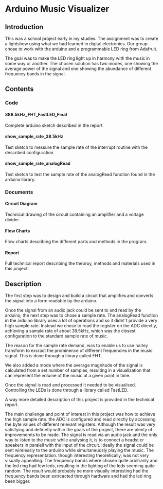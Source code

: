 # Arduino Music Visualizer

## Introduction

This was a school project early in my studies. The assignment was to create a lightshow using what we had learned in digital electronics. Our group chose to work with the arduino and a programmable LED ring from Adafruit.

The goal was to make the LED ring light up in harmony with the music in some way or another. The chosen solution has two modes, one showing the average power of the signal and one showing the abundance of different frequency bands in the signal. 

## Contents

### Code

#### 388.5kHz_FHT_FastLED_Final

Complete arduino sketch described in the report.

#### show_sample_rate_38.5kHz

Test sketch to messure the sample rate of the interrupt routine with the described configuration.

#### show_sample_rate_analogRead

Test sketch to test the sample rate of the analogRead function found in the arduino library.

### Documents

#### Circuit Diagram

Technical drawing of the circuit containing an amplifier and a voltage divider.

#### Flow Charts

Flow charts describing the different parts and methods in the program. 

#### Report

Full technical report describing the theoruy, methods and materials used in this project.

## Description

The first step was to design and build a circuit that amplifies and converts the signal into a form readable by the arduino.

Once the signal from an audio jack could be sent to and read by the arduino, the next step was to chose a sample rate. The analogRead function in the arduino library uses a lot of operations and so it didnt´t provide a very high sample rate. Instead we chose to read the register on the ADC directly, achieving a sample rate of about 38.5kHz, which was the closest configuration to the standard sample rate of music. 

The reason for the sample rate demand, was to enable us to use harley transform to excract the prominence of different frequencies in the music signal. This is done through a library called FHT.

We also added a mode where the average magnitude of the signal is calculated from a set number of samples, resulting in a visualization that can represent the volume of the music at a given point in time. 

Once the signal is read and processed it needed to be visualised. Controlling the LEDs is done through a library called FastLED. 

A way more detailed description of this project is provided in the technical report.

The main challenge and point of interest in this project was how to achieve the high sample rate. the ADC is configured and read directly by accessing the byte values of different relevant registers. Although the result was very satisfying and definetly within the goals of the project, there are plenty of improvememts to  be made. The signal is read via an audio jack and the only way to listen to the music while analysing it, is to connect a headst or speakers in paralell with the input of the circuit. Ideally the signal could be sent wirelessly to the arduino while simultaneuosly playing the music. The frequency representation. though interesting theoretically, was not very visually appealling. The frequency bands where chosen quite arbitrarily and the led ring had few leds, resulting in the lighting of the leds seeming quite random. The result would probably be more visually interesting had the frequency bands been extrcacted through hardware and had the led ring been bigger. 
